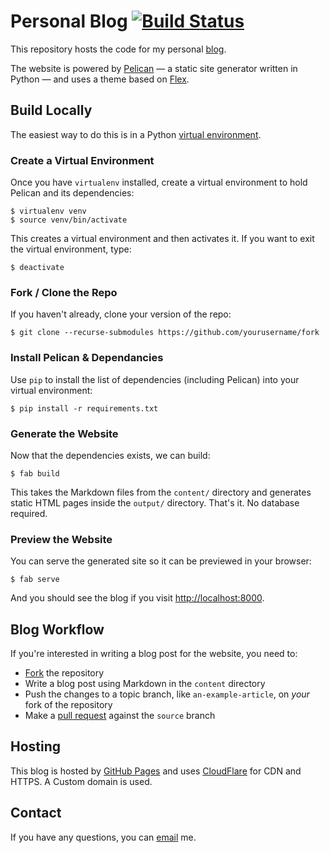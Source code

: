 # Personal Blog [![Build Status](https://travis-ci.org/studenton/studenton.github.io.svg?branch=source)](https://travis-ci.org/studenton/studenton.github.io)

This repository hosts the code for my personal [blog](https://amitness.com).

The website is powered by [Pelican](http://getpelican.com/) — a static site generator written in Python — and uses a theme based on [Flex](https://github.com/alexandrevicenzi/Flex).


## Build Locally

The easiest way to do this is in a Python [virtual environment](http://docs.python-guide.org/en/latest/dev/virtualenvs/). 

### Create a Virtual Environment

Once you have `virtualenv` installed, create a virtual environment to hold Pelican and its dependencies:

    $ virtualenv venv
    $ source venv/bin/activate

This creates a virtual environment and then activates it. If you want to exit the virtual environment, type:

    $ deactivate

### Fork / Clone the Repo

If you haven't already, clone your version of the repo:

    $ git clone --recurse-submodules https://github.com/yourusername/fork

### Install Pelican & Dependancies

Use `pip` to install the list of dependencies (including Pelican) into your virtual environment:

    $ pip install -r requirements.txt

### Generate the Website

Now that the dependencies exists, we can build:

    $ fab build

This takes the Markdown files from the `content/` directory and generates static HTML pages inside the `output/` directory. That's it. No database required.

### Preview the Website

You can serve the generated site so it can be previewed in your browser:

    $ fab serve

And you should see the blog if you visit [http://localhost:8000](http://localhost:8000).

## Blog Workflow

If you're interested in writing a blog post for the website, you need to:

- [Fork](https://github.com/amitness/amitness.github.io/fork) the repository
- Write a blog post using Markdown in the `content` directory
- Push the changes to a topic branch, like `an-example-article`, on *your* fork of the repository
- Make a [pull request](https://help.github.com/articles/using-pull-requests/) against the `source` branch


## Hosting

This blog is hosted by [GitHub Pages](https://pages.github.com/) and uses [CloudFlare](https://www.cloudflare.com) for CDN and HTTPS. A Custom domain is used.


## Contact

If you have any questions, you can [email](mailto:meamitkc@gmail.com) me.
